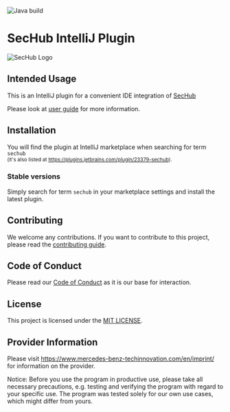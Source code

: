 <!-- SPDX-License-Identifier: MIT -->
![Java build](https://github.com/mercedes-benz/sechub-plugin-intellij/workflows/Java%20build/badge.svg)

# SecHub IntelliJ Plugin
![SecHub Logo](https://github.com/mercedes-benz/sechub-plugin-intellij/blob/master/other/images/sechub-logo-big.png)

## Intended Usage
This is an IntelliJ plugin for a convenient IDE integration of [SecHub](https://github.com/mercedes-benz/sechub)  

Please look at [user guide](src/docs/asciidoc/user-guide.adoc) for more information.


## Installation
You will find the plugin at IntelliJ marketplace when searching for term `sechub`  
<sup>(it's also listed at https://plugins.jetbrains.com/plugin/23379-sechub).</sup>

### Stable versions
Simply search for term `sechub` in your marketplace settings and install the latest plugin.

## Contributing
We welcome any contributions.
If you want to contribute to this project, please read the [contributing guide](CONTRIBUTING.md).

## Code of Conduct
Please read our [Code of Conduct](https://github.com/mercedes-benz/foss/blob/master/CODE_OF_CONDUCT.md) as it is our base for interaction.

## License
This project is licensed under the [MIT LICENSE](LICENSE).

## Provider Information
Please visit <https://www.mercedes-benz-techinnovation.com/en/imprint/> for information on the provider.

Notice: Before you use the program in productive use, please take all necessary precautions,
e.g. testing and verifying the program with regard to your specific use.
The program was tested solely for our own use cases, which might differ from yours.
